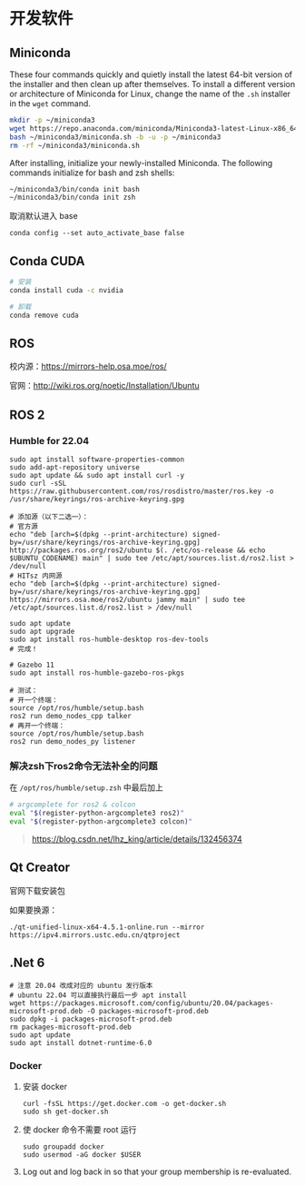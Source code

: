 # 开发软件

## Miniconda

These four commands quickly and quietly install the latest 64-bit version of the installer and then clean up after themselves. To install a different version or architecture of Miniconda for Linux, change the name of the `.sh` installer in the `wget` command.

```bash
mkdir -p ~/miniconda3
wget https://repo.anaconda.com/miniconda/Miniconda3-latest-Linux-x86_64.sh -O ~/miniconda3/miniconda.sh
bash ~/miniconda3/miniconda.sh -b -u -p ~/miniconda3
rm -rf ~/miniconda3/miniconda.sh
```

After installing, initialize your newly-installed Miniconda. The following commands initialize for bash and zsh shells:

```bash
~/miniconda3/bin/conda init bash
~/miniconda3/bin/conda init zsh
```

取消默认进入 base

```shell
conda config --set auto_activate_base false
```

## Conda CUDA

```sh
# 安装
conda install cuda -c nvidia

# 卸载
conda remove cuda
```

## ROS

校内源：https://mirrors-help.osa.moe/ros/

官网：http://wiki.ros.org/noetic/Installation/Ubuntu

## ROS 2

### Humble for 22.04

```shell
sudo apt install software-properties-common
sudo add-apt-repository universe
sudo apt update && sudo apt install curl -y
sudo curl -sSL https://raw.githubusercontent.com/ros/rosdistro/master/ros.key -o /usr/share/keyrings/ros-archive-keyring.gpg

# 添加源（以下二选一）：
# 官方源
echo "deb [arch=$(dpkg --print-architecture) signed-by=/usr/share/keyrings/ros-archive-keyring.gpg] http://packages.ros.org/ros2/ubuntu $(. /etc/os-release && echo $UBUNTU_CODENAME) main" | sudo tee /etc/apt/sources.list.d/ros2.list > /dev/null
# HITsz 内网源
echo "deb [arch=$(dpkg --print-architecture) signed-by=/usr/share/keyrings/ros-archive-keyring.gpg] https://mirrors.osa.moe/ros2/ubuntu jammy main" | sudo tee /etc/apt/sources.list.d/ros2.list > /dev/null

sudo apt update
sudo apt upgrade
sudo apt install ros-humble-desktop ros-dev-tools
# 完成！

# Gazebo 11
sudo apt install ros-humble-gazebo-ros-pkgs

# 测试：
# 开一个终端：
source /opt/ros/humble/setup.bash
ros2 run demo_nodes_cpp talker
# 再开一个终端：
source /opt/ros/humble/setup.bash
ros2 run demo_nodes_py listener
```

### 解决zsh下ros2命令无法补全的问题

在 `/opt/ros/humble/setup.zsh` 中最后加上

```sh
# argcomplete for ros2 & colcon
eval "$(register-python-argcomplete3 ros2)"
eval "$(register-python-argcomplete3 colcon)"
```

> https://blog.csdn.net/lhz_king/article/details/132456374

## Qt Creator

官网下载安装包

如果要换源：

```
./qt-unified-linux-x64-4.5.1-online.run --mirror https://ipv4.mirrors.ustc.edu.cn/qtproject
```

## .Net 6

```shell
# 注意 20.04 改成对应的 ubuntu 发行版本
# ubuntu 22.04 可以直接执行最后一步 apt install
wget https://packages.microsoft.com/config/ubuntu/20.04/packages-microsoft-prod.deb -O packages-microsoft-prod.deb
sudo dpkg -i packages-microsoft-prod.deb
rm packages-microsoft-prod.deb
sudo apt update
sudo apt install dotnet-runtime-6.0
```

### Docker

1. 安装 docker

   ```shell
   curl -fsSL https://get.docker.com -o get-docker.sh
   sudo sh get-docker.sh
   ```

2. 使 docker 命令不需要 root 运行

   ```shell
   sudo groupadd docker
   sudo usermod -aG docker $USER
   ```

3. Log out and log back in so that your group membership is re-evaluated.
